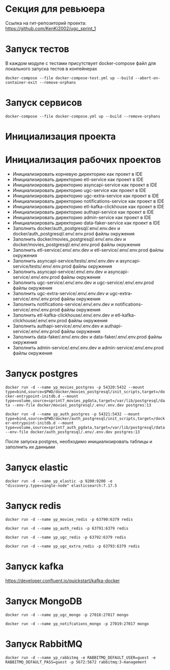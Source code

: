 # Секция для ревьюера

Ссылка на гит-репозиторий проекта: 
https://github.com/KenKi2002/ugc_sprint_1


# Запуск тестов

В каждом модуле с тестами присутствует docker-compose файл для локального запуска тестов в контейнерах

`docker-compose --file docker-compose-test.yml up --build --abort-on-container-exit --remove-orphans`

# Запуск сервисов

`docker-compose --file docker-compose.yml up --build --remove-orphans`


# Инициализация проекта

# Инициализация рабочих проектов

* Инициализировать корневую директорию как проект в IDE
* Инициализировать директорию etl-service как проект в IDE
* Инициализировать директорию asyncapi-service как проект в IDE
* Инициализировать директорию ugc-service как проект в IDE
* Инициализировать директорию ugc-extra-service как проект в IDE
* Инициализировать директорию notifications-service как проект в IDE
* Инициализировать директорию etl-kafka-clickhouse как проект в IDE
* Инициализировать директорию authapi-service как проект в IDE
* Инициализировать директорию admin-service как проект в IDE
* Инициализировать директорию data-faker-service как проект в IDE
* Заполнить docker/auth_postgresql/.env/.env.dev и docker/auth_postgresql/.env/.env.prod файлы окружения
* Заполнить docker/movies_postgresql/.env/.env.dev и docker/movies_postgresql/.env/.env.prod файлы окружения
* Заполнить etl-service/.env/.env.dev и etl-service/.env/.env.prod файлы окружения
* Заполнить asyncapi-service/tests/.env/.env.dev и asyncapi-service/tests/.env/.env.prod файлы окружения
* Заполнить asyncapi-service/.env/.env.dev и asyncapi-service/.env/.env.prod файлы окружения
* Заполнить ugc-service/.env/.env.dev и ugc-service/.env/.env.prod файлы окружения
* Заполнить ugc-extra-service/.env/.env.dev и ugc-extra-service/.env/.env.prod файлы окружения
* Заполнить notifications-service/.env/.env.dev и notifications-service/.env/.env.prod файлы окружения
* Заполнить etl-kafka-clickhouse/.env/.env.dev и etl-kafka-clickhouse/.env/.env.prod файлы окружения
* Заполнить authapi-service/.env/.env.dev и authapi-service/.env/.env.prod файлы окружения
* Заполнить data-faker/.env/.env.dev и data-faker/.env/.env.prod файлы окружения
* Заполнить admin-service/.env/.env.dev и admin-service/.env/.env.prod файлы окружения

# Запуск postgres

`docker run -d --name yp_movies_postgres -p 54320:5432 --mount type=bind,source=$PWD/docker/movies_postgresql/init_scripts,target=/docker-entrypoint-initdb.d --mount type=volume,source=sprint7_movies_pgdata,target=/var/lib/postgresql/data --env-file docker/movies_postgresql/.env/.env.dev postgres:13`

`docker run -d --name yp_auth_postgres -p 54321:5432 --mount type=bind,source=$PWD/docker/auth_postgresql/init_scripts,target=/docker-entrypoint-initdb.d --mount type=volume,source=sprint7_auth_pgdata,target=/var/lib/postgresql/data --env-file docker/auth_postgresql/.env/.env.dev postgres:13`

После запуска postgres, необходимо инициализировать таблицы и заполнить их данными

# Запуск elastic

`docker run -d --name yp_elastic -p 9200:9200 -e "discovery.type=single-node" elasticsearch:7.17.5`


# Запуск redis

`docker run -d --name yp_movies_redis -p 63790:6379 redis`

`docker run -d --name yp_auth_redis -p 63791:6379 redis`

`docker run -d --name yp_ugc_redis -p 63792:6379 redis`

`docker run -d --name yp_ugc_extra_redis -p 63793:6379 redis`

# Запуск kafka

https://developer.confluent.io/quickstart/kafka-docker

# Запуск MongoDB

`docker run -d --name yp_ugc_mongo -p 27018:27017 mongo`

`docker run -d --name yp_notifcations_mongo -p 27019:27017 mongo`

# Запуск RabbitMQ

`docker run -d --name yp_rabbitmq -e RABBITMQ_DEFAULT_USER=guest -e RABBITMQ_DEFAULT_PASS=guest -p 5672:5672 rabbitmq:3-management`
